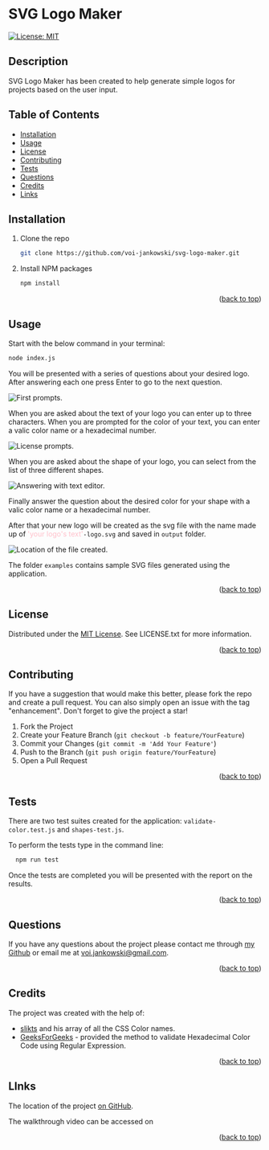 # SVG Logo Maker

[![License: MIT](https://img.shields.io/badge/License-MIT-yellow.svg)](https://opensource.org/licenses/MIT)

## Description

SVG Logo Maker has been created to help generate simple logos for projects based on the user input.

## Table of Contents

- [Installation](#installation)
- [Usage](#usage)
- [License](#license)
- [Contributing](#contributing)
- [Tests](#tests)
- [Questions](#questions)
- [Credits](#credits)
- [Links](#links)

## Installation

1. Clone the repo

   ```sh
   git clone https://github.com/voi-jankowski/svg-logo-maker.git
   ```

2. Install NPM packages

   ```sh
   npm install
   ```

<p align="right">(<a href="#readme-top">back to top</a>)</p>

## Usage

Start with the below command in your terminal:

```sh
node index.js
```

You will be presented with a series of questions about your desired logo. After answering each one press Enter to go to the next question.

![First prompts.](./assets/images/readme-2.png)

When you are asked about the text of your logo you can enter up to three characters. When you are prompted for the color of your text, you can enter a valic color name or a hexadecimal number.

![License prompts.](./assets/images/readme-3.png)

When you are asked about the shape of your logo, you can select from the list of three different shapes.

![Answering with text editor.](./assets/images/readme-4.png)

Finally answer the question about the desired color for your shape with a valic color name or a hexadecimal number.

After that your new logo will be created as the svg file with the name made up of <span style="color: pink;">'your logo's text'</span>`-logo.svg` and saved in `output` folder.

![Location of the file created.](./assets/images/readme-5.png)

The folder `examples` contains sample SVG files generated using the application.

<p align="right">(<a href="#readme-top">back to top</a>)</p>

## License

Distributed under the [MIT License](https://opensource.org/licenses/MIT). See LICENSE.txt for more information.

<p align="right">(<a href="#readme-top">back to top</a>)</p>

## Contributing

If you have a suggestion that would make this better, please fork the repo and create a pull request. You can also simply open an issue with the tag "enhancement".
Don't forget to give the project a star!

1. Fork the Project
2. Create your Feature Branch (`git checkout -b feature/YourFeature`)
3. Commit your Changes (`git commit -m 'Add Your Feature'`)
4. Push to the Branch (`git push origin feature/YourFeature`)
5. Open a Pull Request

<p align="right">(<a href="#readme-top">back to top</a>)</p>

## Tests

There are two test suites created for the application: `validate-color.test.js` and `shapes-test.js`.

To perform the tests type in the command line:

```sh
  npm run test
```

Once the tests are completed you will be presented with the report on the results.

<p align="right">(<a href="#readme-top">back to top</a>)</p>

## Questions

If you have any questions about the project please contact me through [my Github](https://github.com/voi-jankowski) or email me at [voi.jankowski@gmail.com](mailto:voi.jankowski@gmail.com).

<p align="right">(<a href="#readme-top">back to top</a>)</p>

## Credits

The project was created with the help of:

- [slikts](https://gist.github.com/slikts/cfa5bb0ad340b6e01dd711f20a419aec) and his array of all the CSS Color names.
- [GeeksForGeeks](https://www.geeksforgeeks.org/how-to-validate-hexadecimal-color-code-using-regular-expression/) - provided the method to validate Hexadecimal Color Code using Regular Expression.

<p align="right">(<a href="#readme-top">back to top</a>)</p>

## LInks

The location of the project [on GitHub](https://github.com/voi-jankowski/README-generator).

The walkthrough video can be accessed on

<p align="right">(<a href="#readme-top">back to top</a>)</p>
